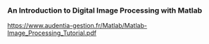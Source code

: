 ### An Introduction to Digital Image Processing with Matlab
https://www.audentia-gestion.fr/Matlab/Matlab-Image_Processing_Tutorial.pdf
